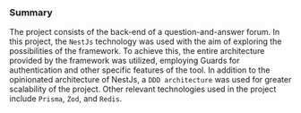 ### Summary

The project consists of the back-end of a question-and-answer forum. In this project, the `NestJs` technology was used with the aim of exploring the possibilities of the framework. To achieve this, the entire architecture provided by the framework was utilized, employing Guards for authentication and other specific features of the tool. In addition to the opinionated architecture of NestJs, a `DDD architecture` was used for greater scalability of the project. Other relevant technologies used in the project include `Prisma`, `Zod`, and `Redis`.

